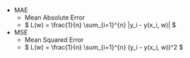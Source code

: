 - MAE
    - Mean Absolute Error
    - $ L(w) = \frac{1}{n} \sum_{i=1}^{n} |y_i - y(x_i, w)| $
- MSE
    - Mean Squared Error
    - $ L(w) = \frac{1}{n} \sum_{i=1}^{n} (y_i - y(x_i, w))^2 $